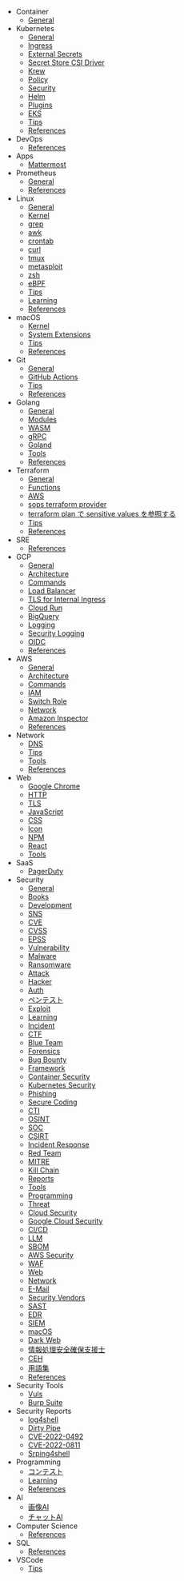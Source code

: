 - Container
  - [General](container/general.md)
- Kubernetes
  - [General](k8s/general.md)
  - [Ingress](k8s/ingress.md)
  - [External Secrets](k8s/external-secrets.md)
  - [Secret Store CSI Driver](k8s/secret-store-csi-driver.md)
  - [Krew](k8s/krew.md)
  - [Policy](k8s/policy.md)
  - [Security](k8s/security.md)
  - [Helm](k8s/helm.md)
  - [Plugins](k8s/plugins.md)
  - [EKS](k8s/eks.md)
  - [Tips](k8s/tips.md)
  - [References](k8s/references.md)
- DevOps
  - [References](devops/references.md)
- Apps
  - [Mattermost](apps/mattermost.md)
- Prometheus
  - [General](prometheus/general.md)
  - [References](prometheus/references.md)
- Linux
  - [General](linux/general.md)
  - [Kernel](linux/kernel.md)
  - [grep](linux/grep.md)
  - [awk](linux/awk.md)
  - [crontab](linux/crontab.md)
  - [curl](linux/curl.md)
  - [tmux](linux/tmux.md)
  - [metasploit](linux/metasploit.md)
  - [zsh](linux/zsh.md)
  - [eBPF](linux/ebpf.md)
  - [Tips](linux/tips.md)
  - [Learning](linux/learning.md)
  - [References](linux/references.md)
- macOS
  - [Kernel](macos/kernel.md)
  - [System Extensions](macos/sext.md)
  - [Tips](macos/tips.md)
  - [References](macos/references.md)
- Git
  - [General](git/general.md)
  - [GitHub Actions](git/actions.md)
  - [Tips](git/tips.md)
  - [References](git/references.md)
- Golang
  - [General](golang/general.md)
  - [Modules](golang/modules.md)
  - [WASM](golang/wasm.md)
  - [gRPC](golang/grpc.md)
  - [Goland](golang/goland.md)
  - [Tools](golang/tools.md)
  - [References](golang/references.md)
- Terraform
  - [General](terraform/general.md)
  - [Functions](terraform/functions.md)
  - [AWS](terraform/aws.md)
  - [sops terraform provider](terraform/sops.md)
  - [terraform plan で sensitive values を参照する](terraform/plan-sensitive.md)
  - [Tips](terraform/tips.md)
  - [References](terraform/references.md)
- SRE
  - [References](sre/references.md)
- GCP
  - [General](gcp/general.md)
  - [Architecture](gcp/arch.md)
  - [Commands](gcp/command.md)
  - [Load Balancer](gcp/lb.md)
  - [TLS for Internal Ingress](gcp/cert.md)
  - [Cloud Run](gcp/cloudrun.md)
  - [BigQuery](gcp/bigquery.md)
  - [Logging](gcp/logging.md)
  - [Security Logging](gcp/security_logging.md)
  - [OIDC](gcp/oidc.md)
  - [References](gcp/references.md)
- AWS
  - [General](aws/general.md)
  - [Architecture](aws/arch.md)
  - [Commands](aws/command.md)
  - [IAM](aws/iam.md)
  - [Switch Role](aws/switch-role.md)
  - [Network](aws/network.md)
  - [Amazon Inspector](aws/inspector.md)
  - [References](aws/references.md)
- Network
  - [DNS](network/dns.md)
  - [Tips](network/tips.md)
  - [Tools](network/tools.md)
  - [References](network/references.md)
- Web
  - [Google Chrome](web/chrome.md)
  - [HTTP](web/http.md)
  - [TLS](web/tls.md)
  - [JavaScript](web/js.md)
  - [CSS](web/css.md)
  - [Icon](web/icon.md)
  - [NPM](web/npm.md)
  - [React](web/react.md)
  - [Tools](web/tools.md)
- SaaS
  - [PagerDuty](saas/pagerduty.md)
- Security
  - [General](security/general.md)
  - [Books](security/books.md)
  - [Development](security/development.md)
  - [SNS](security/sns.md)
  - [CVE](security/cve.md)
  - [CVSS](security/cvss.md)
  - [EPSS](security/epss.md)
  - [Vulnerability](security/vuln.md)
  - [Malware](security/malware.md)
  - [Ransomware](security/ransomware.md)
  - [Attack](security/attack.md)
  - [Hacker](security/hacker.md)
  - [Auth](security/auth.md)
  - [ペンテスト](security/pentest.md)
  - [Exploit](security/exploit.md)
  - [Learning](security/learning.md)
  - [Incident](security/incident.md)
  - [CTF](security/ctf.md)
  - [Blue Team](security/blue.md)
  - [Forensics](security/forensics.md)
  - [Bug Bounty](security/bugbounty.md)
  - [Framework](security/framework.md)
  - [Container Security](security/container.md)
  - [Kubernetes Security](security/k8s.md)
  - [Phishing](security/phishing.md)
  - [Secure Coding](security/secure-coding.md)
  - [CTI](security/cti.md)
  - [OSINT](security/osint.md)
  - [SOC](security/soc.md)
  - [CSIRT](security/csirt.md)
  - [Incident Response](security/ir.md)
  - [Red Team](security/red.md)
  - [MITRE](security/mitre.md)
  - [Kill Chain](security/killchain.md)
  - [Reports](security/reports.md)
  - [Tools](security/tools.md)
  - [Programming](security/programming.md)
  - [Threat](security/threatmodeling.md)
  - [Cloud Security](security/cloud.md)
  - [Google Cloud Security](security/gcp.md)
  - [CI/CD](security/cicd.md)
  - [LLM](security/openai.md)
  - [SBOM](security/sbom.md)
  - [AWS Security](security/aws.md)
  - [WAF](security/waf.md)
  - [Web](security/web.md)
  - [Network](security/network.md)
  - [E-Mail](security/email.md)
  - [Security Vendors](security/vendor.md)
  - [SAST](security/sast.md)
  - [EDR](security/edr.md)
  - [SIEM](security/siem.md)
  - [macOS](security/mac.md)
  - [Dark Web](security/darkweb.md)
  - [情報処理安全確保支援士](security/ipa-sc.md)
  - [CEH](security/ceh.md)
  - [用語集](security/terms.md)
  - [References](security/references.md)
- Security Tools
  - [Vuls](sectools/vuls.md)
  - [Burp Suite](sectools/burp.md)
- Security Reports
  - [log4shell](secreports/log4shell.md)
  - [Dirty Pipe](secreports/dirtypipe.md)
  - [CVE-2022-0492](secreports/cve-2022-0492.md)
  - [CVE-2022-0811](secreports/cve-2022-0811.md)
  - [Srping4shell](secreports/spring4shell.md)
- Programming
  - [コンテスト](programming/contests.md)
  - [Learning](programming/learning.md)
  - [References](programming/references.md)
- AI
  - [画像AI](ai/aiimage.md)
  - [チャットAI](ai/aichat.md)
- Computer Science
  - [References](cs/references.md)
- SQL
  - [References](sql/references.md)
- VSCode
  - [Tips](vscode/tips.md)
